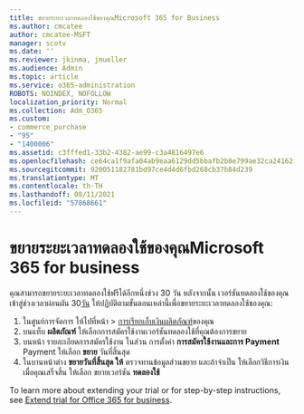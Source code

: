 ```yaml
---
title: ขยายระยะเวลาทดลองใช้ของคุณMicrosoft 365 for Business
ms.author: cmcatee
author: cmcatee-MSFT
manager: scotv
ms.date: ''
ms.reviewer: jkinma, jmueller
ms.audience: Admin
ms.topic: article
ms.service: o365-administration
ROBOTS: NOINDEX, NOFOLLOW
localization_priority: Normal
ms.collection: Adm_O365
ms.custom:
- commerce_purchase
- "95"
- "1400006"
ms.assetid: c3fffed1-33b2-4382-ae99-c3a4816497e6
ms.openlocfilehash: ce64ca1f9afa04ab9eaa6129dd5bbafb2b8e799ae32ca24162fd5c8bac7d84fd
ms.sourcegitcommit: 920051182781bd97ce4d4d6fbd268cb37b84d239
ms.translationtype: MT
ms.contentlocale: th-TH
ms.lasthandoff: 08/11/2021
ms.locfileid: "57868661"
---
```

# <a name="extend-your-trial-for-microsoft-365-for-business"></a>ขยายระยะเวลาทดลองใช้ของคุณMicrosoft 365 for business

คุณสามารถขยายระยะเวลาทดลองใช้ฟรีได้อีกหนึ่งช่วง 30 วัน หลังจากนั้น เวอร์ชันทดลองใช้ของคุณเข้าสู่ช่วงเวลาผ่อนผัน 30[วัน](https://docs.microsoft.com/alchemyinsights/grace-period-for-microsoft-365-free-trial) ให้ปฏิบัติตามขั้นตอนเหล่านี้เพื่อขยายระยะเวลาทดลองใช้ของคุณ:
  
1. ในศูนย์การจัดการ ให้ไปที่หน้า \> [การเรียกเก็บเงินผลิตภัณฑ์](https://go.microsoft.com/fwlink/p/?linkid=842054)ของคุณ
2. บนแท็บ **ผลิตภัณฑ์** ให้เลือกการสมัครใช้งานเวอร์ชันทดลองใช้ที่คุณต้องการขยาย
3. บนหน้า รายละเอียดการสมัครใช้งาน ในส่วน การตั้งค่า **การสมัครใช้งานและการ Payment** Payment ให้เลือก **ขยาย** วันที่สิ้นสุด
4. ในบานหน้าต่าง **ขยายวันที่สิ้นสุด ให้** ตรวจทานข้อมูลส่วนขยาย และถ้าจําเป็น ให้เลือกวิธีการเงิน เมื่อคุณเสร็จสิ้น ให้เลือก ขยายเวอร์ชัน **ทดลองใช้**

To learn more about extending your trial or for step-by-step instructions, see [Extend trial for Office 365 for business](https://docs.microsoft.com/microsoft-365/commerce/extend-your-trial).